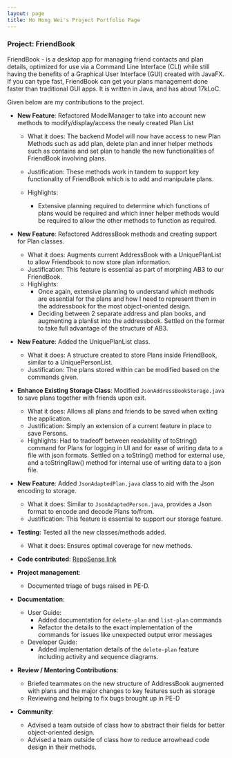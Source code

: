 ```yaml
---
layout: page
title: Ho Hong Wei's Project Portfolio Page
---
```


### Project: FriendBook

FriendBook - is a desktop app for managing friend contacts and plan details,
optimized for use via a Command Line Interface (CLI) while still having the benefits of a Graphical User Interface (GUI) created with JavaFX.
If you can type fast, FriendBook can get your plans management done faster than traditional GUI apps.
It is written in Java, and has about 17kLoC.

Given below are my contributions to the project.

* **New Feature**: Refactored ModelManager to take into account new methods to modify/display/access the newly created Plan List
  * What it does: The backend Model will now have access to new Plan Methods such as add plan, delete plan and inner helper methods such as
    contains and set plan to handle the new functionalities of FriendBook involving plans.
  * Justification: These methods work in tandem to support key functionality of FriendBook which is to add and manipulate plans.

  * Highlights:
    * Extensive planning required to determine which functions of plans would be required and which inner helper methods would be required to
      allow the other methods to function as required.

* **New Feature**: Refactored AddressBook methods and creating support for Plan classes.
  * What it does: Augments current AddressBook with a UniquePlanList to allow Friendbook to now store plan information.
  * Justification: This feature is essential as part of morphing AB3 to our FriendBook.
  * Highlights:
    * Once again, extensive planning to understand which methods are essential for the plans and how I need to represent them in the addressbook
      for the most object-oriented design.
    * Deciding between 2 separate address and plan books, and augmenting a planlist into the addressbook. Settled on the former to take full advantage of the
      structure of AB3.


* **New Feature**: Added the UniquePlanList class.
  * What it does: A structure created to store Plans inside FriendBook, similar to a UniquePersonList.
  * Justification: The plans stored within can be modified based on the commands given.

* **Enhance Existing Storage Class**: Modified `JsonAddressBookStorage.java` to save plans together with friends upon exit.
  * What it does: Allows all plans and friends to be saved when exiting the application.
  * Justification: Simply an extension of a current feature in place to save Persons.
  * Highlights: Had to tradeoff between readability of toString() command for Plans for logging in UI and for ease of writing
    data to a file with json formats. Settled on a toString() method for external use, and a toStringRaw() method for internal use
    of writing data to a json file.

* **New Feature**: Added `JsonAdaptedPlan.java` class to aid with the Json encoding to storage.
  * What it does: Similar to `JsonAdaptedPerson.java`, provides a Json format to encode and decode Plans to/from.
  * Justification: This feature is essential to support our storage feature.

* **Testing**: Tested all the new classes/methods added.
  * What it does: Ensures optimal coverage for new methods.


* **Code contributed**: [RepoSense link](https://nus-cs2103-ay2324s1.github.io/tp-dashboard/?search=w16&sort=groupTitle&sortWithin=title&timeframe=commit&mergegroup=&groupSelect=groupByRepos&breakdown=true&checkedFileTypes=docs~functional-code~test-code&since=2023-09-22&tabOpen=true&tabType=zoom&zA=redtailedfox&zR=AY2324S1-CS2103T-W16-4%2Ftp%5Bmaster%5D&zACS=184.76271186440678&zS=2023-09-22&zFS=w16&zU=2023-11-07&zMG=false&zFTF=commit&zFGS=groupByRepos&zFR=false)


* **Project management**:
  * Documented triage of bugs raised in PE-D.


* **Documentation**:
  * User Guide:
    * Added documentation for `delete-plan` and `list-plan` commands
    * Refactor the details to the exact implementation of the commands for issues like unexpected output error messages
  * Developer Guide:
    * Added implementation details of the `delete-plan` feature including activity and sequence diagrams.


* **Review / Mentoring Contributions**:
  * Briefed teammates on the new structure of AddressBook augmented with plans and the major changes to key features
    such as storage
  * Reviewing and helping to fix bugs brought up in PE-D


* **Community**:
  * Advised a team outside of class how to abstract their fields for better object-oriented design.
  * Advised a team outside of class how to reduce arrowhead code design in their methods.
